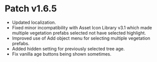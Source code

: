 ﻿# Patch v1.6.5
* Updated localization.
* Fixed minor incompatibility with Asset Icon Library v3.1 which made multiple vegetation prefabs selected not have selected highlight.
* Improved use of Add object menu for selecting multiple vegetation prefabs.
* Added hidden setting for previously selected tree age.
* Fix vanilla age buttons being shown sometimes.